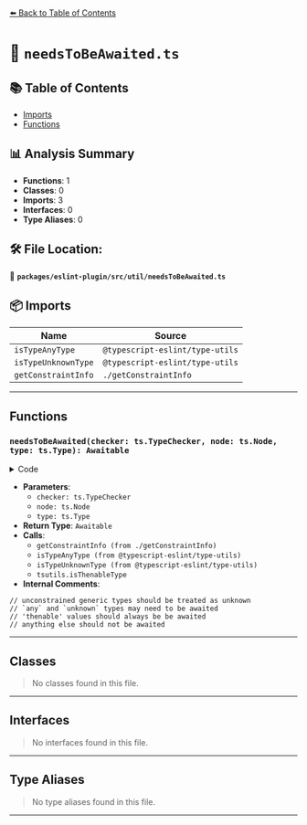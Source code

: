 [⬅️ Back to Table of Contents](../../../../index.md)

# 📄 `needsToBeAwaited.ts`

## 📚 Table of Contents

- [Imports](#imports)
- [Functions](#functions)

## 📊 Analysis Summary

- **Functions**: 1
- **Classes**: 0
- **Imports**: 3
- **Interfaces**: 0
- **Type Aliases**: 0

## 🛠️ File Location:
📂 **`packages/eslint-plugin/src/util/needsToBeAwaited.ts`**

## 📦 Imports

| Name | Source |
|------|--------|
| `isTypeAnyType` | `@typescript-eslint/type-utils` |
| `isTypeUnknownType` | `@typescript-eslint/type-utils` |
| `getConstraintInfo` | `./getConstraintInfo` |


---

## Functions

### `needsToBeAwaited(checker: ts.TypeChecker, node: ts.Node, type: ts.Type): Awaitable`

<details><summary>Code</summary>

```ts
export function needsToBeAwaited(
  checker: ts.TypeChecker,
  node: ts.Node,
  type: ts.Type,
): Awaitable {
  const { constraintType, isTypeParameter } = getConstraintInfo(checker, type);

  // unconstrained generic types should be treated as unknown
  if (isTypeParameter && constraintType == null) {
    return Awaitable.May;
  }

  // `any` and `unknown` types may need to be awaited
  if (isTypeAnyType(constraintType) || isTypeUnknownType(constraintType)) {
    return Awaitable.May;
  }

  // 'thenable' values should always be be awaited
  if (tsutils.isThenableType(checker, node, constraintType)) {
    return Awaitable.Always;
  }

  // anything else should not be awaited
  return Awaitable.Never;
}
```
</details>

- **Parameters**:
  - `checker: ts.TypeChecker`
  - `node: ts.Node`
  - `type: ts.Type`
- **Return Type**: `Awaitable`
- **Calls**:
  - `getConstraintInfo (from ./getConstraintInfo)`
  - `isTypeAnyType (from @typescript-eslint/type-utils)`
  - `isTypeUnknownType (from @typescript-eslint/type-utils)`
  - `tsutils.isThenableType`
- **Internal Comments**:
```
// unconstrained generic types should be treated as unknown
// `any` and `unknown` types may need to be awaited
// 'thenable' values should always be be awaited
// anything else should not be awaited
```


---

## Classes

> No classes found in this file.


---

## Interfaces

> No interfaces found in this file.


---

## Type Aliases

> No type aliases found in this file.


---